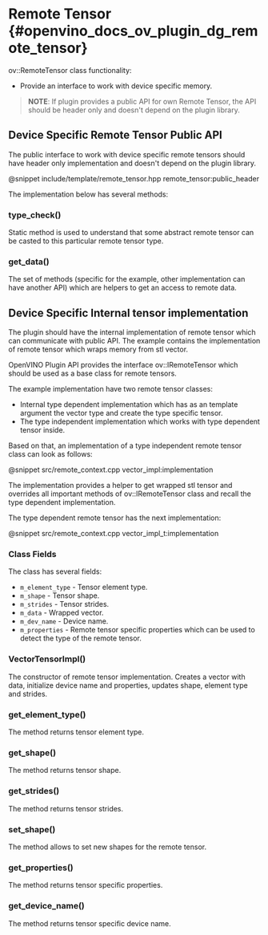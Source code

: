 # Remote Tensor {#openvino_docs_ov_plugin_dg_remote_tensor}

ov::RemoteTensor class functionality:
- Provide an interface to work with device specific memory.

> **NOTE**: If plugin provides a public API for own Remote Tensor, the API should be header only and doesn't depend on the plugin library.


Device Specific Remote Tensor Public API
------------------------------------------

The public interface to work with device specific remote tensors should have header only implementation and doesn't depend on the plugin library.

@snippet include/template/remote_tensor.hpp remote_tensor:public_header

The implementation below has several methods:

### type_check()

Static method is used to understand that some abstract remote tensor can be casted to this particular remote tensor type.

### get_data()

The set of methods (specific for the example, other implementation can have another API) which are helpers to get an access to remote data.

Device Specific Internal tensor implementation
-----------------------------------------------

The plugin should have the internal implementation of remote tensor which can communicate with public API.
The example contains the implementation of remote tensor which wraps memory from stl vector.

OpenVINO Plugin API provides the interface ov::IRemoteTensor which should be used as a base class for remote tensors. 

The example implementation have two remote tensor classes:

 - Internal type dependent implementation which has as an template argument the vector type and create the type specific tensor.
 - The type independent implementation which works with type dependent tensor inside.

Based on that, an implementation of a type independent remote tensor class can look as follows:

@snippet src/remote_context.cpp vector_impl:implementation

The implementation provides a helper to get wrapped stl tensor and overrides all important methods of ov::IRemoteTensor class and recall the type dependent implementation.

The type dependent remote tensor has the next implementation:

@snippet src/remote_context.cpp vector_impl_t:implementation

### Class Fields

The class has several fields:

- `m_element_type` - Tensor element type.
- `m_shape` - Tensor shape.
- `m_strides` - Tensor strides.
- `m_data` - Wrapped vector.
- `m_dev_name` - Device name.
- `m_properties` - Remote tensor specific properties which can be used to detect the type of the remote tensor.

### VectorTensorImpl()

The constructor of remote tensor implementation. Creates a vector with data, initialize device name and properties, updates shape, element type and strides.


### get_element_type()

The method returns tensor element type.

### get_shape()

The method returns tensor shape.

### get_strides()

The method returns tensor strides.

### set_shape()

The method allows to set new shapes for the remote tensor.

### get_properties()

The method returns tensor specific properties.

### get_device_name()

The method returns tensor specific device name.
